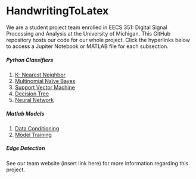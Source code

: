 # HandwritingToLatex
We are a student project team enrolled in EECS 351: Digital Signal Processing and Analysis at the University of Michigan.
This GitHub repository hosts our code for our whole project. Click the hyperlinks below to access a Jupiter Notebook or MATLAB file for each subsection. 

##### Python Classifiers
1. [K- Nearest Neighbor](https://github.com/EmiliaPsacharopoulos/HandwritingToLatex/blob/main/KNearestNeighbors.ipynb)
2. [Multinomial Naïve Bayes](https://github.com/EmiliaPsacharopoulos/HandwritingToLatex/blob/main/GaussianNB.ipynb)
3. [Support Vector Machine](https://github.com/EmiliaPsacharopoulos/HandwritingToLatex/blob/main/SVM.ipynb)
4. [Decision Tree](https://github.com/EmiliaPsacharopoulos/HandwritingToLatex/blob/main/DecisionTree.ipynb)
5. [Neural Network](https://github.com/EmiliaPsacharopoulos/HandwritingToLatex/blob/main/LeNet_CNN)

##### Matlab Models
1. [Data Conditioning](https://github.com/EmiliaPsacharopoulos/HandwritingToLatex/blob/main/data_conditioning.m)
2. [Model Training](https://github.com/EmiliaPsacharopoulos/HandwritingToLatex/blob/main/train_test.m)

##### Edge Detection


See our team website (insert link here) for more information regarding this project.
